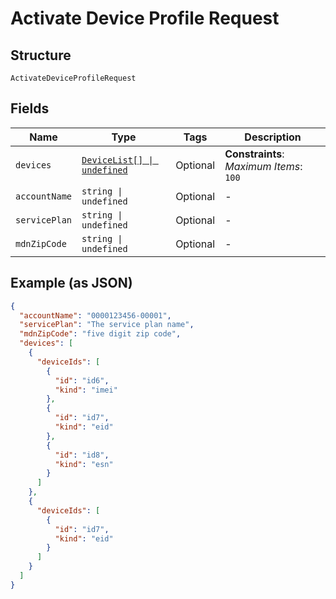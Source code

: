 
# Activate Device Profile Request

## Structure

`ActivateDeviceProfileRequest`

## Fields

| Name | Type | Tags | Description |
|  --- | --- | --- | --- |
| `devices` | [`DeviceList[] \| undefined`](../../doc/models/device-list.md) | Optional | **Constraints**: *Maximum Items*: `100` |
| `accountName` | `string \| undefined` | Optional | - |
| `servicePlan` | `string \| undefined` | Optional | - |
| `mdnZipCode` | `string \| undefined` | Optional | - |

## Example (as JSON)

```json
{
  "accountName": "0000123456-00001",
  "servicePlan": "The service plan name",
  "mdnZipCode": "five digit zip code",
  "devices": [
    {
      "deviceIds": [
        {
          "id": "id6",
          "kind": "imei"
        },
        {
          "id": "id7",
          "kind": "eid"
        },
        {
          "id": "id8",
          "kind": "esn"
        }
      ]
    },
    {
      "deviceIds": [
        {
          "id": "id7",
          "kind": "eid"
        }
      ]
    }
  ]
}
```

